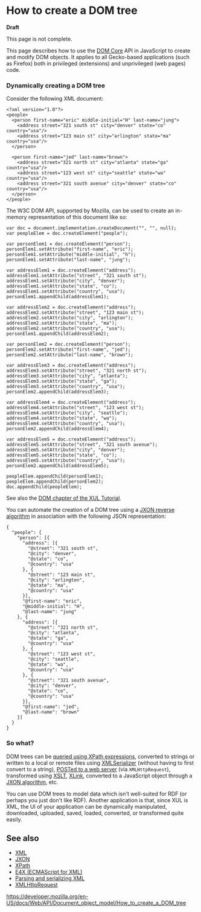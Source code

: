 # How to create a DOM tree

**Draft**

This page is not complete.

This page describes how to use the [DOM Core](https://www.w3.org/TR/DOM-Level-3-Core) API in JavaScript to create and modify DOM objects. It applies to all Gecko-based applications (such as Firefox) both in privileged (extensions) and unprivileged (web pages) code.

### Dynamically creating a DOM tree

Consider the following XML document:

    <?xml version="1.0"?>
    <people>
      <person first-name="eric" middle-initial="H" last-name="jung">
        <address street="321 south st" city="denver" state="co" country="usa"/>
        <address street="123 main st" city="arlington" state="ma" country="usa"/>
      </person>

      <person first-name="jed" last-name="brown">
        <address street="321 north st" city="atlanta" state="ga" country="usa"/>
        <address street="123 west st" city="seattle" state="wa" country="usa"/>
        <address street="321 south avenue" city="denver" state="co" country="usa"/>
      </person>
    </people>

The W3C DOM API, supported by Mozilla, can be used to create an in-memory representation of this document like so:

    var doc = document.implementation.createDocument("", "", null);
    var peopleElem = doc.createElement("people");

    var personElem1 = doc.createElement("person");
    personElem1.setAttribute("first-name", "eric");
    personElem1.setAttribute("middle-initial", "h");
    personElem1.setAttribute("last-name", "jung");

    var addressElem1 = doc.createElement("address");
    addressElem1.setAttribute("street", "321 south st");
    addressElem1.setAttribute("city", "denver");
    addressElem1.setAttribute("state", "co");
    addressElem1.setAttribute("country", "usa");
    personElem1.appendChild(addressElem1);

    var addressElem2 = doc.createElement("address");
    addressElem2.setAttribute("street", "123 main st");
    addressElem2.setAttribute("city", "arlington");
    addressElem2.setAttribute("state", "ma");
    addressElem2.setAttribute("country", "usa");
    personElem1.appendChild(addressElem2);

    var personElem2 = doc.createElement("person");
    personElem2.setAttribute("first-name", "jed");
    personElem2.setAttribute("last-name", "brown");

    var addressElem3 = doc.createElement("address");
    addressElem3.setAttribute("street", "321 north st");
    addressElem3.setAttribute("city", "atlanta");
    addressElem3.setAttribute("state", "ga");
    addressElem3.setAttribute("country", "usa");
    personElem2.appendChild(addressElem3);

    var addressElem4 = doc.createElement("address");
    addressElem4.setAttribute("street", "123 west st");
    addressElem4.setAttribute("city", "seattle");
    addressElem4.setAttribute("state", "wa");
    addressElem4.setAttribute("country", "usa");
    personElem2.appendChild(addressElem4);

    var addressElem5 = doc.createElement("address");
    addressElem5.setAttribute("street", "321 south avenue");
    addressElem5.setAttribute("city", "denver");
    addressElem5.setAttribute("state", "co");
    addressElem5.setAttribute("country", "usa");
    personElem2.appendChild(addressElem5);

    peopleElem.appendChild(personElem1);
    peopleElem.appendChild(personElem2);
    doc.appendChild(peopleElem);

See also the [DOM chapter of the XUL Tutorial](https://developer.mozilla.org/en-US/docs/XUL_Tutorial/Document_Object_Model).

You can automate the creation of a DOM tree using a [JXON reverse algorithm](https://developer.mozilla.org/en-US/docs/JXON#JXON_reverse_algorithms) in association with the following JSON representation:

    {
      "people": {
        "person": [{
          "address": [{
            "@street": "321 south st",
            "@city": "denver",
            "@state": "co",
            "@country": "usa"
          }, {
            "@street": "123 main st",
            "@city": "arlington",
            "@state": "ma",
            "@country": "usa"
          }],
          "@first-name": "eric",
          "@middle-initial": "H",
          "@last-name": "jung"
        }, {
          "address": [{
            "@street": "321 north st",
            "@city": "atlanta",
            "@state": "ga",
            "@country": "usa"
          }, {
            "@street": "123 west st",
            "@city": "seattle",
            "@state": "wa",
            "@country": "usa"
          }, {
            "@street": "321 south avenue",
            "@city": "denver",
            "@state": "co",
            "@country": "usa"
          }],
          "@first-name": "jed",
          "@last-name": "brown"
        }]
      }
    }

### So what?

DOM trees can be [queried using XPath expressions](https://developer.mozilla.org/en-US/docs/Web/XPath/Introduction_to_using_XPath_in_JavaScript), converted to strings or written to a local or remote files using [XMLSerializer](https://developer.mozilla.org/en-US/docs/Web/Guide/Parsing_and_serializing_XML) (without having to first convert to a string), [POSTed to a web server](../xmlhttprequest) (via `XMLHttpRequest`), transformed using [XSLT](https://developer.mozilla.org/en-US/docs/Web/XSLT), [XLink](https://developer.mozilla.org/en-US/docs/Glossary/XLink), converted to a JavaScript object through a [JXON algorithm](https://developer.mozilla.org/en-US/docs/JXON), etc.

You can use DOM trees to model data which isn't well-suited for RDF (or perhaps you just don't like RDF). Another application is that, since XUL is XML, the UI of your application can be dynamically manipulated, downloaded, uploaded, saved, loaded, converted, or transformed quite easily.

## See also

- <a href="https://developer.mozilla.org/en-US/docs/Web/XML" class="internal">XML</a>
- <a href="https://developer.mozilla.org/en-US/docs/JXON" class="internal">JXON</a>
- <a href="https://developer.mozilla.org/en-US/docs/Web/XPath" class="internal">XPath</a>
- <a href="https://developer.mozilla.org/en-US/docs/E4X" class="internal">E4X (ECMAScript for XML)</a>
- <a href="https://developer.mozilla.org/en-US/docs/Web/Guide/Parsing_and_serializing_XML" class="internal">Parsing and serializing XML</a>
- <a href="../xmlhttprequest" class="internal">XMLHttpRequest</a>

<a href="https://developer.mozilla.org/en-US/docs/Web/API/Document_object_model/How_to_create_a_DOM_tree" class="_attribution-link">https://developer.mozilla.org/en-US/docs/Web/API/Document_object_model/How_to_create_a_DOM_tree</a>
